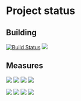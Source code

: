 
# Project status
## Building
[![Build Status](https://dev.azure.com/dawidszymkiewicz/dawid_szymkiewicz/_apis/build/status/Haseoo.courier-company-system?branchName=develop)](https://dev.azure.com/dawidszymkiewicz/dawid_szymkiewicz/_build/latest?definitionId=10&branchName=develop)
[<img src="http://dawidhomeserver.ddns.net:9000/api/project_badges/quality_gate?project=courier-cs">](http://dawidhomeserver.ddns.net:9000/dashboard?id=courier-cs) 

## Measures
[<img src="http://dawidhomeserver.ddns.net:9000/api/project_badges/measure?metric=sqale_rating&project=courier-cs">](http://dawidhomeserver.ddns.net:9000/component_measures?id=courier-cs&metric=sqale_rating) [<img src="http://dawidhomeserver.ddns.net:9000/api/project_badges/measure?metric=reliability_rating&project=courier-cs">](http://dawidhomeserver.ddns.net:9000/component_measures?id=courier-cs&metric=reliability_rating)  [<img src="http://dawidhomeserver.ddns.net:9000/api/project_badges/measure?metric=sqale_index&project=courier-cs">](http://dawidhomeserver.ddns.net:9000/component_measures?id=courier-cs&metric=sqale_index) [<img src="http://dawidhomeserver.ddns.net:9000/api/project_badges/measure?metric=ncloc&project=courier-cs">](http://dawidhomeserver.ddns.net:9000/component_measures?id=courier-cs&metric=ncloc)

[<img src="http://dawidhomeserver.ddns.net:9000/api/project_badges/measure?metric=coverage&project=courier-cs">](http://dawidhomeserver.ddns.net:9000/component_measures?id=courier-cs&metric=coverage) [<img src="http://dawidhomeserver.ddns.net:9000/api/project_badges/measure?metric=code_smells&project=courier-cs">](http://dawidhomeserver.ddns.net:9000/component_measures?id=courier-cs&metric=code_smells) [<img src="http://dawidhomeserver.ddns.net:9000/api/project_badges/measure?metric=bugs&project=courier-cs">](http://dawidhomeserver.ddns.net:9000/component_measures?id=courier-cs&metric=bugs) [<img src="http://dawidhomeserver.ddns.net:9000/api/project_badges/measure?metric=ncloc&project=courier-cs">](http://dawidhomeserver.ddns.net:9000/component_measures?id=courier-cs&metric=ncloc) 
